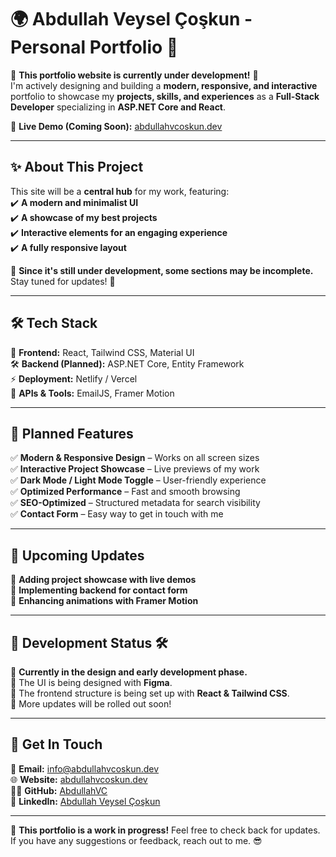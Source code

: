 # 🌍 **Abdullah Veysel Çoşkun - Personal Portfolio** 🚀  

🚧 **This portfolio website is currently under development!** 🚧  
I'm actively designing and building a **modern, responsive, and interactive** portfolio to showcase my **projects, skills, and experiences** as a **Full-Stack Developer** specializing in **ASP.NET Core and React**.  

🔗 **Live Demo (Coming Soon):** [abdullahvcoskun.dev](https://abdullahvcoskun.dev)  

---

## ✨ **About This Project**  
This site will be a **central hub** for my work, featuring:  
✔️ **A modern and minimalist UI**  
✔️ **A showcase of my best projects**  
✔️ **Interactive elements for an engaging experience**  
✔️ **A fully responsive layout**  

🚧 **Since it's still under development, some sections may be incomplete.** Stay tuned for updates! 🚀  

---

## 🛠️ **Tech Stack**  
🚀 **Frontend:** React, Tailwind CSS, Material UI  
🛠 **Backend (Planned):** ASP.NET Core, Entity Framework  
⚡ **Deployment:** Netlify / Vercel  
📡 **APIs & Tools:** EmailJS, Framer Motion  

---

## 🌟 **Planned Features**  
✅ **Modern & Responsive Design** – Works on all screen sizes  
✅ **Interactive Project Showcase** – Live previews of my work  
✅ **Dark Mode / Light Mode Toggle** – User-friendly experience  
✅ **Optimized Performance** – Fast and smooth browsing  
✅ **SEO-Optimized** – Structured metadata for search visibility  
✅ **Contact Form** – Easy way to get in touch with me  

---

## 🚀 **Upcoming Updates**  
🔹 **Adding project showcase with live demos**  
🔹 **Implementing backend for contact form**  
🔹 **Enhancing animations with Framer Motion**  

---

## 📌 **Development Status 🛠️**  
🚧 **Currently in the design and early development phase.**  
🔹 The UI is being designed with **Figma**.  
🔹 The frontend structure is being set up with **React & Tailwind CSS**.  
🔹 More updates will be rolled out soon!  

---

## 📌 **Get In Touch**  
📧 **Email:** info@abdullahvcoskun.dev  
🌐 **Website:** [abdullahvcoskun.dev](https://abdullahvcoskun.dev)  
👨‍💻 **GitHub:** [AbdullahVC](https://github.com/AbdullahVC)  
💼 **LinkedIn:** [Abdullah Veysel Çoşkun](https://linkedin.com/in/abdullahvcoskun)  

---

🚀 **This portfolio is a work in progress!** Feel free to check back for updates. If you have any suggestions or feedback, reach out to me. 😎  
